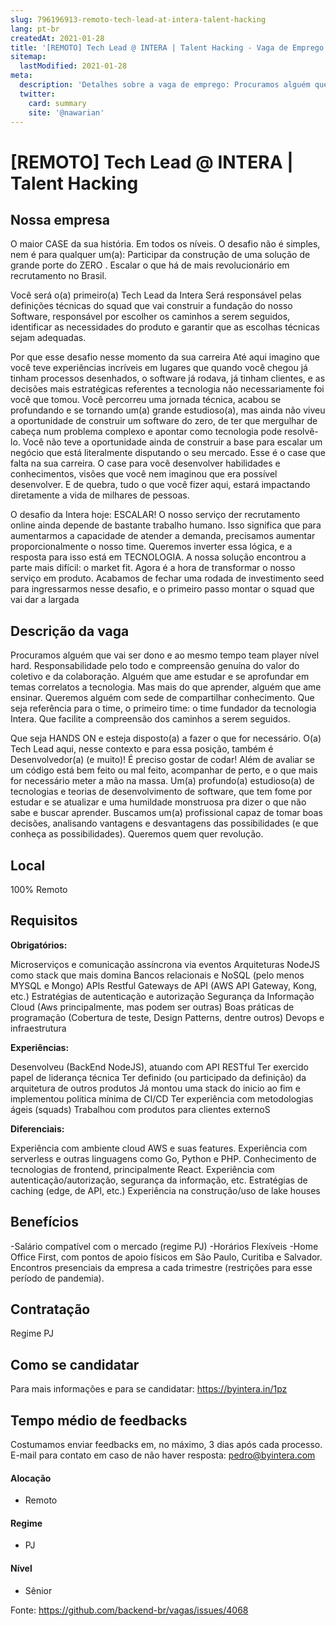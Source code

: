 ```yaml
---
slug: 796196913-remoto-tech-lead-at-intera-talent-hacking
lang: pt-br
createdAt: 2021-01-28
title: '[REMOTO] Tech Lead @ INTERA | Talent Hacking - Vaga de Emprego'
sitemap:
  lastModified: 2021-01-28
meta:
  description: 'Detalhes sobre a vaga de emprego: Procuramos alguém que vai ser dono e ao mesmo tempo team player nível hard. Responsabilidade pelo todo e compreensão genuína do valor do coletivo e da colaboração. Alguém que ame estudar e se aprofundar em temas correlatos a tecnologia. Mas mais do que aprender, alguém que ame ensinar. Queremos alguém com sede de compartilhar conhecimento. Que seja referência para o time, o primeiro time: o time fundador da tecnologia Intera. Que facilite a compreensão dos caminhos a serem seguidos. Que seja HANDS ON e esteja disposto(a) a fazer o que for necessário. O(a) Tech Lead aqui, nesse contexto e para essa posição, também é Desenvolvedor(a) (e muito)! É preciso gostar de codar! Além de avaliar se um código está bem feito ou mal feito, acompanhar de perto, e o que mais for necessário meter a mão na massa. Um(a) profundo(a) estudioso(a) de tecnologias e teorias de desenvolvimento de software, que tem fome por estudar e se atualizar e uma humildade monstruosa pra dizer o que não sabe e buscar aprender. Buscamos um(a) profissional capaz de tomar boas decisões, analisando vantagens e desvantagens das possibilidades (e que conheça as possibilidades). Queremos quem quer revolução.'
  twitter:
    card: summary
    site: '@nawarian'
---
```


# [REMOTO] Tech Lead @ INTERA | Talent Hacking

## Nossa empresa

O maior CASE da sua história. Em todos os níveis.
O desafio não é simples, nem é para qualquer um(a):
Participar da construção de uma solução de grande porte do ZERO . Escalar o que há de mais revolucionário em recrutamento no Brasil.

Você será o(a) primeiro(a) Tech Lead da Intera
Será responsável pelas definições técnicas do squad que vai construir a fundação do nosso Software, responsável por escolher os caminhos a serem seguidos, identificar as necessidades do produto e garantir que as escolhas técnicas sejam adequadas.

Por que esse desafio nesse momento da sua carreira
Até aqui imagino que você teve experiências incríveis em lugares que quando você chegou já tinham processos desenhados, o software já rodava, já tinham clientes, e as decisões mais estratégicas referentes a tecnologia não necessariamente foi você que tomou. Você percorreu uma jornada técnica, acabou se profundando e se tornando um(a) grande estudioso(a), mas ainda não viveu a oportunidade de construir um software do zero, de ter que mergulhar de cabeça num problema complexo e apontar como tecnologia pode resolvê-lo. Você não teve a oportunidade ainda de construir a base para escalar um negócio que está literalmente disputando o seu mercado. Esse é o case que falta na sua carreira. O case para você desenvolver habilidades e conhecimentos, visões que você nem imaginou que era possível desenvolver. E de quebra, tudo o que você fizer aqui, estará impactando diretamente a vida de milhares de pessoas.

O desafio da Intera hoje: ESCALAR!
O nosso serviço der recrutamento online ainda depende de bastante trabalho humano. Isso significa que para aumentarmos a capacidade de atender a demanda, precisamos aumentar proporcionalmente o nosso time. Queremos inverter essa lógica, e a resposta para isso está em TECNOLOGIA. A nossa solução encontrou a parte mais difícil: o market fit. Agora é a hora de transformar o nosso serviço em produto. Acabamos de fechar uma rodada de investimento seed para ingressarmos nesse desafio, e o primeiro passo montar o squad que vai dar a largada

## Descrição da vaga

Procuramos alguém que vai ser dono e ao mesmo tempo team player nível hard. Responsabilidade pelo todo e compreensão genuína do valor do coletivo e da colaboração. Alguém que ame estudar e se aprofundar em temas correlatos a tecnologia. Mas mais do que aprender, alguém que ame ensinar. Queremos alguém com sede de compartilhar conhecimento. Que seja referência para o time, o primeiro time: o time fundador da tecnologia Intera. Que facilite a compreensão dos caminhos a serem seguidos.

Que seja HANDS ON e esteja disposto(a) a fazer o que for necessário. O(a) Tech Lead aqui, nesse contexto e para essa posição, também é Desenvolvedor(a) (e muito)! É preciso gostar de codar! Além de avaliar se um código está bem feito ou mal feito, acompanhar de perto, e o que mais for necessário meter a mão na massa. Um(a) profundo(a) estudioso(a) de tecnologias e teorias de desenvolvimento de software, que tem fome por estudar e se atualizar e uma humildade monstruosa pra dizer o que não sabe e buscar aprender. Buscamos um(a) profissional capaz de tomar boas decisões, analisando vantagens e desvantagens das possibilidades (e que conheça as possibilidades). Queremos quem quer revolução.

## Local

100% Remoto

## Requisitos

**Obrigatórios:**

Microserviços e comunicação assíncrona via eventos
Arquiteturas
NodeJS como stack que mais domina
Bancos relacionais e NoSQL (pelo menos MYSQL e Mongo)
APIs Restful
Gateways de API (AWS API Gateway, Kong, etc.)
Estratégias de autenticação e autorização
Segurança da Informação
Cloud (Aws principalmente, mas podem ser outras)
Boas práticas de programação (Cobertura de teste, Design Patterns, dentre outros)
Devops e infraestrutura

**Experiências:**

Desenvolveu (BackEnd NodeJS), atuando com API RESTful
Ter exercido papel de liderança técnica
Ter definido (ou participado da definição) da arquitetura de outros produtos
Já montou uma stack do inicio ao fim e implementou politica mínima de CI/CD
Ter experiência com metodologias ágeis (squads)
Trabalhou com produtos para clientes externoS

**Diferenciais:**

Experiência com ambiente cloud AWS e suas features.
Experiência com serverless e outras linguagens como Go, Python e PHP.
Conhecimento de tecnologias de frontend, principalmente React.
Experiência com autenticação/autorização, segurança da informação, etc.
Estratégias de caching (edge, de API, etc.)
Experiência na construção/uso de lake houses

## Benefícios

-Salário compatível com o mercado (regime PJ)
-Horários Flexíveis
-Home Office First, com pontos de apoio físicos em São Paulo, Curitiba e Salvador. Encontros presenciais da empresa a cada trimestre (restrições para esse período de pandemia).

## Contratação

Regime PJ

## Como se candidatar

Para mais informações e para se candidatar: https://byintera.in/1pz

## Tempo médio de feedbacks

Costumamos enviar feedbacks em, no máximo, 3 dias após cada processo.
E-mail para contato em caso de não haver resposta: pedro@byintera.com

#### Alocação

- Remoto

#### Regime

- PJ

#### Nível

- Sênior





Fonte: https://github.com/backend-br/vagas/issues/4068
